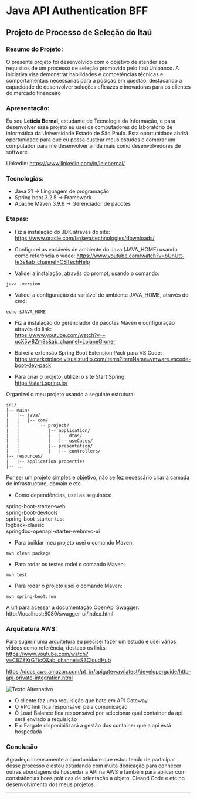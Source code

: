 # Java API Authentication BFF

## Projeto de Processo de Seleção do Itaú

### Resumo do Projeto:

O presente projeto foi desenvolvido com o objetivo de atender aos requisitos de um processo de seleção promovido pelo Itaú Unibanco. A iniciativa visa demonstrar habilidades e competências técnicas e comportamentais necessárias para a posição em questão, destacando a capacidade de desenvolver soluções eficazes e inovadoras para os clientes do mercado financeiro

### Apresentação:

Eu sou **Letícia Bernal**, estudante de Tecnologia da Informação, e para desenvolver esse projeto eu usei os computadores do laboratório de informática da Universidade Estado de São Paulo. Esta oportunidade abrirá oportunidade para que eu possa custear meus estudos e comprar um computador para me desenvolver ainda mais como desenvolvedores de software.

LinkedIn: https://www.linkedin.com/in/lelebernal/

### Tecnologias:

- Java 21 -> Linguagem de programação
- Spring boot 3.2.5 -> Framework
- Apache Maven 3.9.6 -> Gerenciador de pacotes

### Etapas:

- Fiz a instalação do JDK através do site: 
https://www.oracle.com/br/java/technologies/downloads/

- Configurei as variáveis de ambiente do Java (JAVA_HOME) usando como referência o vídeo:
https://www.youtube.com/watch?v=bUnUtt-fe3s&ab_channel=OSTechHelp

- Validei a instalação, através do prompt, usando o comando:

```
java -version
```

- Validei a configuração da variável de ambiente JAVA_HOME, através do cmd:

```
echo $JAVA_HOME
```

- Fiz a instalação do gerenciador de pacotes Maven e configuração através do link: <br>
https://www.youtube.com/watch?v=-ucX5w8Zm8s&ab_channel=LoianeGroner

- Baixei a extensão Spring Boot Extension Pack para VS Code: <br>
https://marketplace.visualstudio.com/items?itemName=vmware.vscode-boot-dev-pack

- Para criar o projeto, utilizei o site Start Spring: <br>
https://start.spring.io/

Organizei o meu projeto usando a seguinte estrutura:<br>

```
src/
|-- main/
|   |-- java/
|   |   |-- com/
|   |       |-- project/
|   |           |-- application/
|   |           |   |-- dtos/
|   |           |   |-- useCases/
|   |           |-- presentation/
|   |           |   |-- controllers/
|-- resources/
|   |-- application.properties
|-- ...
```

Por ser um projeto simples e objetivo, não se fez necessário criar a camada de infrastructure, domain e etc.

- Como dependências, usei as seguintes:

spring-boot-starter-web </br>
spring-boot-devtools <br>
spring-boot-starter-test <br>
logback-classic <br>
springdoc-openapi-starter-webmvc-ui <br>

- Para buildar meu projeto usei o comando Maven:

```
mvn clean package
```

- Para rodar os testes rodei o comando Maven:

```
mvn test
```

- Para rodar o projeto usei o comando Maven:

```
mvn spring-boot:run
```

A url para acessar a documentação OpenApi Swagger: <br>
http://localhost:8080/swagger-ui/index.html

### Arquitetura AWS:

Para sugerir uma arquitetura eu precisei fazer um estudo e usei vários vídeos como referência, destaco os links: <br>
https://www.youtube.com/watch?v=C8Z8XrGTicQ&ab_channel=S3CloudHub

https://docs.aws.amazon.com/pt_br/apigateway/latest/developerguide/http-api-private-integration.html

![Texto Alternativo](https://docs.aws.amazon.com/pt_br/apigateway/latest/developerguide/images/private-integration.png)

- O cliente faz uma requisição que bate em API Gateway
- O VPC link fica responsável pela comunicação
- O Load Balance fica responsável por selecionar qual container da api será enviado a requisição
- E o Fargate disponibilizará a gestão dos container que a api está hospedada

### Conclusão

Agradeço imensamente a oportunidade que estou tendo de participar desse processo e estou estudando com muita dedicação para conhecer outras abordagens de hospedar a API na AWS e também para aplicar com consistências boas práticas de orientação a objeto, Cleand Code e etc no desenvolvimento dos meus projetos.

<hr>
